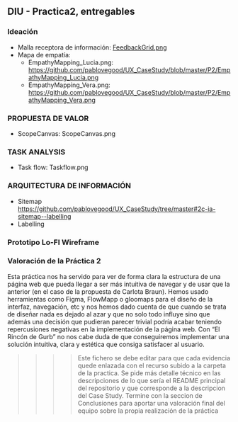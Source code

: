 ## DIU - Practica2, entregables

### Ideación 
* Malla receptora de información: [FeedbackGrid.png](https://github.com/pablovegood/UX_CaseStudy/blob/master/P2/FeedbackGrid.png)
* Mapa de empatía:
    - EmpathyMapping_Lucia.png: https://github.com/pablovegood/UX_CaseStudy/blob/master/P2/EmpathyMapping_Lucia.png
    - EmpathyMapping_Vera.png: https://github.com/pablovegood/UX_CaseStudy/blob/master/P2/EmpathyMapping_Vera.png


### PROPUESTA DE VALOR
* ScopeCanvas: ScopeCanvas.png


### TASK ANALYSIS
* Task flow: Taskflow.png


### ARQUITECTURA DE INFORMACIÓN
* Sitemap
  https://github.com/pablovegood/UX_CaseStudy/tree/master#2c-ia-sitemap--labelling
* Labelling 


### Prototipo Lo-FI Wireframe 


### Valoración de la Práctica 2
Esta práctica nos ha servido para ver de forma clara la estructura de una página web que pueda llegar a ser más intuitiva de navegar y de usar que la anterior (en el caso de la propuesta de Carlota Braun). Hemos usado herramientas como Figma, FlowMapp o gloomaps para el diseño de la interfaz, navegación, etc y nos hemos dado cuenta de que cuando se trata de diseñar nada es dejado al azar y que no solo todo influye sino que además una decisión que pudieran parecer trivial podría acabar teniendo repercusiones negativas en la implementación de la página web. Con “El Rincón de Gurb” no nos cabe duda de que conseguiremos implementar una solución intuitiva, clara y estética que consiga satisfacer al usuario.


>>>> Este fichero se debe editar para que cada evidencia quede enlazada con el recurso subido a la carpeta de la practica. Se pide más detalle técnico en las descripciones de lo que sería el README principal del repositorio y que corresponde a la descripcion del Case Study.
>>>> Termine con la seccion de Conclusiones para aportar una valoración final del equipo sobre la propia realización de la práctica
